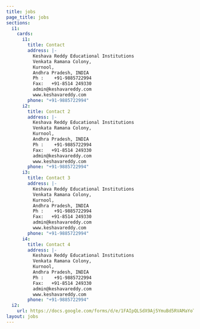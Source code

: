 ```yaml
---
title: jobs
page_title: jobs
sections:
  i1:
    cards:
      i1:
        title: Contact
        address: |-
          Keshava Reddy Educational Institutions
          Venkata Ramana Colony,
          Kurnool,
          Andhra Pradesh, INDIA
          Ph :    +91-9885722994
          Fax:   +91-8514 249330
          admin@keshavareddy.com
          www.keshavareddy.com
        phone: "+91-9885722994"
      i2:
        title: Contact 2
        address: |-
          Keshava Reddy Educational Institutions
          Venkata Ramana Colony,
          Kurnool,
          Andhra Pradesh, INDIA
          Ph :    +91-9885722994
          Fax:   +91-8514 249330
          admin@keshavareddy.com
          www.keshavareddy.com
        phone: "+91-9885722994"
      i3:
        title: Contact 3
        address: |-
          Keshava Reddy Educational Institutions
          Venkata Ramana Colony,
          Kurnool,
          Andhra Pradesh, INDIA
          Ph :    +91-9885722994
          Fax:   +91-8514 249330
          admin@keshavareddy.com
          www.keshavareddy.com
        phone: "+91-9885722994"
      i4:
        title: Contact 4
        address: |-
          Keshava Reddy Educational Institutions
          Venkata Ramana Colony,
          Kurnool,
          Andhra Pradesh, INDIA
          Ph :    +91-9885722994
          Fax:   +91-8514 249330
          admin@keshavareddy.com
          www.keshavareddy.com
        phone: "+91-9885722994"
  i2:
    url: https://docs.google.com/forms/d/e/1FAIpQLSdX9Aj5YmuBd5RVAMaYoTZa1E8KMV9YAmvuzDWQNUhIS_4rNQ/viewform?usp=sf_link
layout: jobs
---
```


